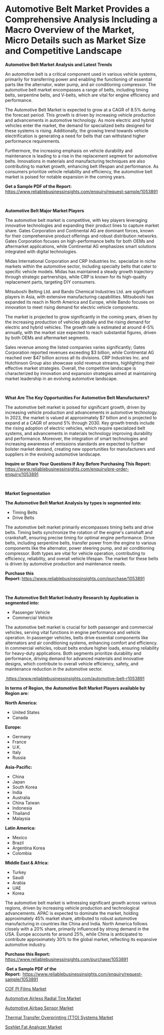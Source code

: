 <p><h1>Automotive Belt Market Provides a Comprehensive Analysis Including a Macro Overview of the Market, Micro Details such as Market Size and Competitive Landscape</h1></p><p><strong>Automotive Belt Market Analysis and Latest Trends</strong></p>
<p><p>An automotive belt is a critical component used in various vehicle systems, primarily for transferring power and enabling the functioning of essential parts like the alternator, water pump, and air conditioning compressor. The automotive belt market encompasses a range of belts, including timing belts, serpentine belts, and V-belts, which are vital for engine efficiency and performance.</p><p>The Automotive Belt Market is expected to grow at a CAGR of 8.5% during the forecast period. This growth is driven by increasing vehicle production and advancements in automotive technology. As more electric and hybrid vehicles enter the market, the demand for specialized belts designed for these systems is rising. Additionally, the growing trend towards vehicle electrification is generating a need for belts that can withstand higher performance requirements.</p><p>Furthermore, the increasing emphasis on vehicle durability and maintenance is leading to a rise in the replacement segment for automotive belts. Innovations in materials and manufacturing techniques are also contributing to market growth, enhancing belt lifespan and performance. As consumers prioritize vehicle reliability and efficiency, the automotive belt market is poised for notable expansion in the coming years.</p></p>
<p><strong>Get a Sample PDF of the Report:&nbsp;</strong> <a href="https://www.reliablebusinessinsights.com/enquiry/request-sample/1053891?utm_campaign=115&utm_medium=2&utm_source=Github&utm_content=ia&utm_term=01112024&utm_id=automotive-belt">https://www.reliablebusinessinsights.com/enquiry/request-sample/1053891</a></p>
<p>&nbsp;</p>
<p><strong>Automotive Belt Major Market Players</strong></p>
<p><p>The automotive belt market is competitive, with key players leveraging innovative technologies and expanding their product lines to capture market share. Gates Corporation and Continental AG are dominant forces, known for their comprehensive product offerings and robust distribution networks. Gates Corporation focuses on high-performance belts for both OEMs and aftermarket applications, while Continental AG emphasizes smart solutions integrated with digital technologies.</p><p>Midas International Corporation and CRP Industries Inc. specialize in niche markets within the automotive sector, including specialty belts that cater to specific vehicle models. Midas has maintained a steady growth trajectory through strategic partnerships, while CRP is known for its high-quality replacement parts, targeting DIY consumers.</p><p>Mitsuboshi Belting Ltd. and Bando Chemical Industries Ltd. are significant players in Asia, with extensive manufacturing capabilities. Mitsuboshi has expanded its reach in North America and Europe, while Bando focuses on innovation to meet rising demand for electric vehicle components.</p><p>The market is projected to grow significantly in the coming years, driven by the increasing production of vehicles globally and the rising demand for electric and hybrid vehicles. The growth rate is estimated at around 4-5% annually, with the market size expected to reach substantial figures, driven by both OEMs and aftermarket segments.</p><p>Sales revenue among the listed companies varies significantly; Gates Corporation reported revenues exceeding $3 billion, while Continental AG reached over $47 billion across all its divisions. CRP Industries Inc. and Hutchinson Group also showcase solid revenue streams, highlighting their effective market strategies. Overall, the competitive landscape is characterized by innovation and expansion strategies aimed at maintaining market leadership in an evolving automotive landscape.</p></p>
<p>&nbsp;</p>
<p><strong>What Are The Key Opportunities For Automotive Belt Manufacturers?</strong></p>
<p><p>The automotive belt market is poised for significant growth, driven by increasing vehicle production and advancements in automotive technology. In 2023, the market is valued at approximately $7 billion and is projected to expand at a CAGR of around 5% through 2030. Key growth trends include the rising adoption of electric vehicles, which require specialized belt systems, and advancements in materials technology improving durability and performance. Moreover, the integration of smart technologies and increasing awareness of emissions standards are expected to further bolster market demand, creating new opportunities for manufacturers and suppliers in the evolving automotive landscape.</p></p>
<p><strong>Inquire or Share Your Questions If Any Before Purchasing This Report:</strong> <a href="https://www.reliablebusinessinsights.com/enquiry/pre-order-enquiry/1053891?utm_campaign=115&utm_medium=2&utm_source=Github&utm_content=ia&utm_term=01112024&utm_id=automotive-belt">https://www.reliablebusinessinsights.com/enquiry/pre-order-enquiry/1053891</a></p>
<p>&nbsp;</p>
<p><strong>Market Segmentation</strong></p>
<p><strong>The Automotive Belt Market Analysis by types is segmented into:</strong></p>
<p><ul><li>Timing Belts</li><li>Drive Belts</li></ul></p>
<p><p>The automotive belt market primarily encompasses timing belts and drive belts. Timing belts synchronize the rotation of the engine's camshaft and crankshaft, ensuring precise timing for optimal engine performance. Drive belts, including serpentine belts, transfer power from the engine to various components like the alternator, power steering pump, and air conditioning compressor. Both types are vital for vehicle operation, contributing to efficiency, reliability, and overall vehicle lifespan. The market for these belts is driven by automotive production and maintenance needs.</p></p>
<p><strong>Purchase this Report:&nbsp;</strong><a href="https://www.reliablebusinessinsights.com/purchase/1053891?utm_campaign=115&utm_medium=2&utm_source=Github&utm_content=ia&utm_term=01112024&utm_id=automotive-belt">https://www.reliablebusinessinsights.com/purchase/1053891</a></p>
<p>&nbsp;</p>
<p><strong>The Automotive Belt Market Industry Research by Application is segmented into:</strong></p>
<p><ul><li>Passenger Vehicle</li><li>Commercial Vehicle</li></ul></p>
<p><p>The automotive belt market is crucial for both passenger and commercial vehicles, serving vital functions in engine performance and vehicle operation. In passenger vehicles, belts drive essential components like alternators and air conditioning systems, enhancing comfort and efficiency. In commercial vehicles, robust belts endure higher loads, ensuring reliability for heavy-duty applications. Both segments prioritize durability and performance, driving demand for advanced materials and innovative designs, which contribute to overall vehicle efficiency, safety, and maintenance reduction in the automotive sector.</p></p>
<p><a href="https://www.reliablebusinessinsights.com/automotive-belt-r1053891?utm_campaign=115&utm_medium=2&utm_source=Github&utm_content=ia&utm_term=01112024&utm_id=automotive-belt">&nbsp;https://www.reliablebusinessinsights.com/automotive-belt-r1053891</a></p>
<p><strong>In terms of Region, the Automotive Belt Market Players available by Region are:</strong></p>
<p>
    <p> <strong> North America: </strong>
        <ul>
            <li>United States</li>
            <li>Canada</li>
        </ul>
        </p> 
    <p> <strong> Europe: </strong>
        <ul>
            <li>Germany</li>
            <li>France</li>
            <li>U.K.</li>
            <li>Italy</li>
            <li>Russia</li>
        </ul>
        </p> 
    <p> <strong> Asia-Pacific: </strong>
        <ul>
            <li>China</li>
            <li>Japan</li>
            <li>South Korea</li>
            <li>India</li>
            <li>Australia</li>
            <li>China Taiwan</li>
            <li>Indonesia</li>
            <li>Thailand</li>
            <li>Malaysia</li>
        </ul>
        </p> 
    <p> <strong> Latin America: </strong>
        <ul>
            <li>Mexico</li>
            <li>Brazil</li>
            <li>Argentina Korea</li>
            <li>Colombia</li>
        </ul>
        </p> 
    <p> <strong> Middle East & Africa: </strong>
        <ul>
            <li>Turkey</li>
            <li>Saudi</li>
            <li>Arabia</li>
            <li>UAE</li>
            <li>Korea</li>
        </ul>
    </p>
    </p>
<p><p>The automotive belt market is witnessing significant growth across various regions, driven by increasing vehicle production and technological advancements. APAC is expected to dominate the market, holding approximately 45% market share, attributed to robust automotive manufacturing in countries like China and India. North America follows closely with a 20% share, primarily influenced by strong demand in the USA. Europe accounts for around 25%, while China is anticipated to contribute approximately 30% to the global market, reflecting its expansive automotive industry.</p></p>
<p><strong>Purchase this Report: </strong><a href="https://www.reliablebusinessinsights.com/purchase/1053891?utm_campaign=115&utm_medium=2&utm_source=Github&utm_content=ia&utm_term=01112024&utm_id=automotive-belt">https://www.reliablebusinessinsights.com/purchase/1053891</a></p>
<p>&nbsp;<strong>Get a Sample PDF of the Report:&nbsp;&nbsp;</strong><a href="https://www.reliablebusinessinsights.com/enquiry/request-sample/1053891?utm_campaign=115&utm_medium=2&utm_source=Github&utm_content=ia&utm_term=01112024&utm_id=automotive-belt">https://www.reliablebusinessinsights.com/enquiry/request-sample/1053891</a></p>
<p><strong></strong></p>
<p><p><a href="https://www.linkedin.com/pulse/global-cof-pi-films-market-trends-insights-growth-opportunities-sye4e?utm_campaign=115&utm_medium=2&utm_source=Github&utm_content=ia&utm_term=01112024&utm_id=automotive-belt">COF PI Films Market</a></p><p><a href="https://github.com/shivermasallash/Market-Research-Report-List-1/blob/main/automotive-airless-radial-tire-market.md?utm_campaign=115&utm_medium=2&utm_source=Github&utm_content=ia&utm_term=01112024&utm_id=automotive-belt">Automotive Airless Radial Tire Market</a></p><p><a href="https://github.com/taketakyriffecd/Market-Research-Report-List-1/blob/main/automotive-airbag-sensor-market.md?utm_campaign=115&utm_medium=2&utm_source=Github&utm_content=ia&utm_term=01112024&utm_id=automotive-belt">Automotive Airbag Sensor Market</a></p><p><a href="https://www.linkedin.com/pulse/thermal-transfer-overprinting-tto-systems-ecosystem-mapping-nfv7e?utm_campaign=115&utm_medium=2&utm_source=Github&utm_content=ia&utm_term=01112024&utm_id=automotive-belt">Thermal Transfer Overprinting (TTO) Systems Market</a></p><p><a href="https://issuu.com/reportprime-2/docs/soxhlet-fat-analyzer-market-size-20_bd1f623b7a1da4?utm_campaign=115&utm_medium=2&utm_source=Github&utm_content=ia&utm_term=01112024&utm_id=automotive-belt">Soxhlet Fat Analyzer Market</a></p></p>